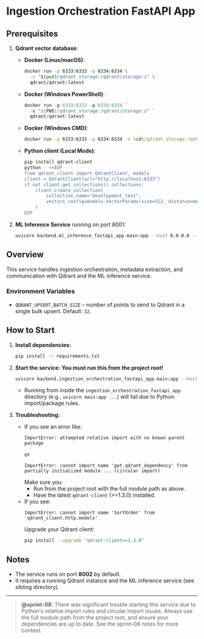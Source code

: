 # Ingestion Orchestration FastAPI App

## Prerequisites

1. **Qdrant vector database**:
   - **Docker (Linux/macOS)**:
     ```bash
     docker run -p 6333:6333 -p 6334:6334 \
       -v "$(pwd)/qdrant_storage:/qdrant/storage:z" \
       qdrant/qdrant:latest
     ```
   - **Docker (Windows PowerShell)**:
     ```powershell
     docker run -p 6333:6333 -p 6334:6334 `
       -v "${PWD}/qdrant_storage:/qdrant/storage:z" `
       qdrant/qdrant:latest
     ```
   - **Docker (Windows CMD)**:
     ```cmd
     docker run -p 6333:6333 -p 6334:6334 -v %cd%/qdrant_storage:/qdrant/storage:z qdrant/qdrant:latest
     ```
   - **Python client (Local Mode)**:
     ```bash
     pip install qdrant-client
     python - <<EOF
     from qdrant_client import QdrantClient, models
     client = QdrantClient(url="http://localhost:6333")
     if not client.get_collections().collections:
         client.create_collection(
             collection_name="development_test",
             vectors_config=models.VectorParams(size=512, distance=models.Distance.COSINE)
         )
     EOF
     ```

2. **ML Inference Service** running on port 8001:
   ```bash
   uvicorn backend.ml_inference_fastapi_app.main:app --host 0.0.0.0 --port 8001
   ```

## Overview
This service handles ingestion orchestration, metadata extraction, and communication with Qdrant and the ML inference service.

### Environment Variables

- `QDRANT_UPSERT_BATCH_SIZE` – number of points to send to Qdrant in a single bulk upsert. Default: `32`.

## How to Start

1. **Install dependencies:**
   ```bash
   pip install -r requirements.txt
   ```

2. **Start the service:**
   **You must run this from the project root!**
   ```bash
   uvicorn backend.ingestion_orchestration_fastapi_app.main:app --host 0.0.0.0 --port 8002
   ```
   - Running from inside the `ingestion_orchestration_fastapi_app` directory (e.g., `uvicorn main:app ...`) will fail due to Python import/package rules.

3. **Troubleshooting:**
   - If you see an error like:
     ```
     ImportError: attempted relative import with no known parent package
     ```
     or
     ```
     ImportError: cannot import name 'get_qdrant_dependency' from partially initialized module ... (circular import)
     ```
     Make sure you:
     - Run from the project root with the full module path as above.
     - Have the latest `qdrant-client` (>=1.3.0) installed.
   - If you see:
     ```
     ImportError: cannot import name 'SortOrder' from 'qdrant_client.http.models'
     ```
     Upgrade your Qdrant client:
     ```bash
     pip install --upgrade "qdrant-client>=1.3.0"
     ```

## Notes
- The service runs on port **8002** by default.
- It requires a running Qdrant instance and the ML inference service (see sibling directory).

---

> **@sprint-08**: There was significant trouble starting this service due to Python's relative import rules and circular import issues. Always use the full module path from the project root, and ensure your dependencies are up to date. See the sprint-08 notes for more context. 